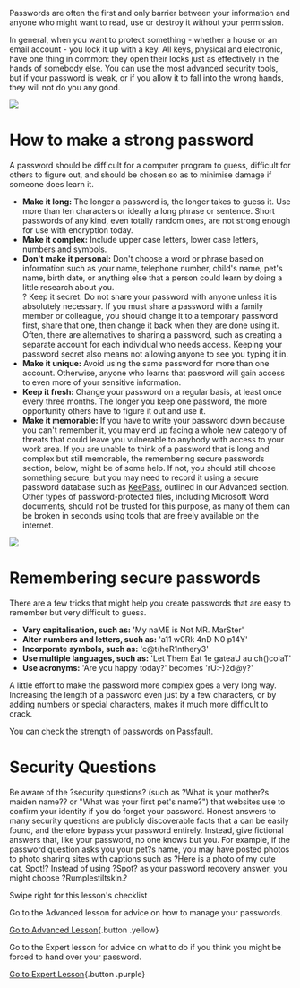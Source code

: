 Passwords are often the first and only barrier between your information
and anyone who might want to read, use or destroy it without your
permission.

In general, when you want to protect something - whether a house or an
email account - you lock it up with a key. All keys, physical and
electronic, have one thing in common: they open their locks just as
effectively in the hands of somebody else. You can use the most advanced
security tools, but if your password is weak, or if you allow it to fall
into the wrong hands, they will not do you any good.

![](password1.png)

How to make a strong password
=============================

A password should be difficult for a computer program to guess,
difficult for others to figure out, and should be chosen so as to
minimise damage if someone does learn it.

-   **Make it long:** The longer a password is, the longer takes to
    guess it. Use more than ten characters or ideally a long phrase
    or sentence. Short passwords of any kind, even totally random
    ones, are not strong enough for use with encryption today.
-   **Make it complex:** Include upper case letters, lower case letters,
    numbers and symbols.
-   **Don't make it personal:** Don't choose a word or phrase based on
    information such as your name, telephone number, child's name, pet's
    name, birth date, or anything else that a person could learn by
    doing a little research about you.\
    ? Keep it secret: Do not share your password with anyone unless it
    is absolutely necessary. If you must share a password with a family
    member or colleague, you should change it to a temporary password
    first, share that one, then change it back when they are done
    using it. Often, there are alternatives to sharing a password, such
    as creating a separate account for each individual who needs access.
    Keeping your password secret also means not allowing anyone to see
    you typing it in.
-   **Make it unique:** Avoid using the same password for more than
    one account. Otherwise, anyone who learns that password will gain
    access to even more of your sensitive information.
-   **Keep it fresh:** Change your password on a regular basis, at least
    once every three months. The longer you keep one password, the more
    opportunity others have to figure it out and use it.
-   **Make it memorable:** If you have to write your password down
    because you can't remember it, you may end up facing a whole new
    category of threats that could leave you vulnerable to anybody with
    access to your work area. If you are unable to think of a password
    that is long and complex but still memorable, the remembering secure
    passwords section, below, might be of some help. If not, you should
    still choose something secure, but you may need to record it using a
    secure password database such as
    [KeePass](umbrella://lesson/keepassx), outlined in our
    Advanced section. Other types of password-protected files, including
    Microsoft Word documents, should not be trusted for this purpose, as
    many of them can be broken in seconds using tools that are freely
    available on the internet.

![](password2.png)

Remembering secure passwords
============================

There are a few tricks that might help you create passwords that are
easy to remember but very difficult to guess.

-   **Vary capitalisation, such as:** 'My naME is Not MR. MarSter'
-   **Alter numbers and letters, such as:** 'a11 w0Rk 4nD N0 p14Y'
-   **Incorporate symbols, such as:** 'c@t(heR1nthery3'
-   **Use multiple languages, such as:** 'Let Them Eat 1e gateaU au
    ch()colaT'
-   **Use acronyms:** 'Are you happy today?' becomes 'rU:-)2d@y?'

A little effort to make the password more complex goes a very long way.
Increasing the length of a password even just by a few characters, or by
adding numbers or special characters, makes it much more difficult to
crack.

You can check the strength of passwords on
[Passfault](https://passfault.appspot.com/password_strength.html).

Security Questions
==================

Be aware of the ?security questions? (such as ?What is your mother?s
maiden name?? or "What was your first pet's name?") that websites use to
confirm your identity if you do forget your password. Honest answers to
many security questions are publicly discoverable facts that a can be
easily found, and therefore bypass your password entirely. Instead, give
fictional answers that, like your password, no one knows but you. For
example, if the password question asks you your pet?s name, you may have
posted photos to photo sharing sites with captions such as ?Here is a
photo of my cute cat, Spot!? Instead of using ?Spot? as your password
recovery answer, you might choose ?Rumplestiltskin.?

Swipe right for this lesson's checklist

Go to the Advanced lesson for advice on how to manage your passwords.

[Go to Advanced Lesson](umbrella://lesson/passwords/1){.button .yellow}

Go to the Expert lesson for advice on what to do if you think you might
be forced to hand over your password.

[Go to Expert Lesson](umbrella://lesson/passwords/2){.button .purple}
